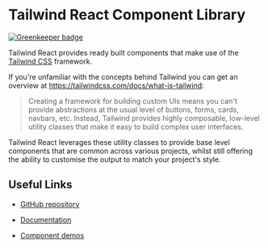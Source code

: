 # Tailwind React Component Library

[![Greenkeeper badge](https://badges.greenkeeper.io/emortlock/tailwind-react.svg)](https://greenkeeper.io/)

Tailwind React provides ready built components that make use of the [Tailwind CSS](https://tailwindcss.com/) framework.

If you're unfamiliar with the concepts behind Tailwind you can get an overview at https://tailwindcss.com/docs/what-is-tailwind:

> Creating a framework for building custom UIs means you can't provide abstractions at the usual level of buttons, forms, cards, navbars, etc.
> Instead, Tailwind provides highly composable, low-level utility classes that make it easy to build complex user interfaces.

Tailwind React leverages these utility classes to provide base level components that are common across various projects, whilst still offering the ability to customise the output to match your project's style.

## Useful Links

- [GitHub repository](https://github.com/emortlock/tailwind-react)

- [Documentation](https://emortlock.github.io/tailwind-react/#documentation)

- [Component demos](https://emortlock.github.io/tailwind-react/#components)

